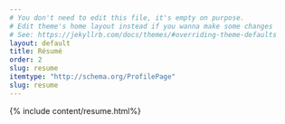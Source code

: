 ```yaml
---
# You don't need to edit this file, it's empty on purpose.
# Edit theme's home layout instead if you wanna make some changes
# See: https://jekyllrb.com/docs/themes/#overriding-theme-defaults
layout: default
title: Résumé
order: 2
slug: resume
itemtype: "http://schema.org/ProfilePage"
slug: resume
---
```


{% include content/resume.html%}
